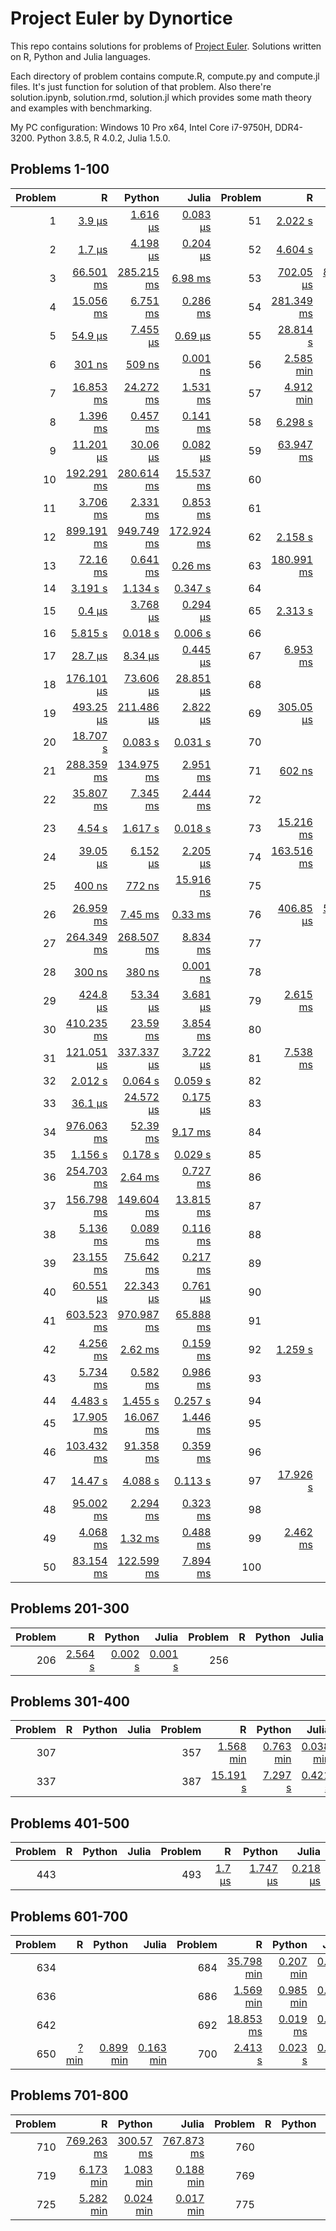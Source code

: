 # Project Euler by Dynortice

This repo contains solutions for problems of [Project Euler](https://projecteuler.net/).
Solutions written on R, Python and Julia languages.

Each directory of problem contains compute.R, compute.py and compute.jl files. It's just function for solution of that problem. Also there're solution.ipynb, solution.rmd, solution.jl which provides some math theory and examples with benchmarking.

My PC configuration: Windows 10 Pro x64, Intel Core i7-9750H, DDR4-3200. Python 3.8.5, R 4.0.2, Julia 1.5.0.

## Problems 1-100
Problem | R | Python | Julia | Problem | R | Python | Julia
-: | -: | -: | -: | -: | -: | -: | -:
1 | [3.9 µs](https://github.com/Dynortice/Project-Euler/blob/master/problems/0001/solution.rmd) | [1.616 µs](https://github.com/Dynortice/Project-Euler/blob/master/problems/0001/solution.ipynb) | [0.083 µs](https://github.com/Dynortice/Project-Euler/blob/master/problems/0001/solution.jl) | 51 | [2.022 s](https://github.com/Dynortice/Project-Euler/blob/master/problems/0051/solution.rmd) | [0.904 s](https://github.com/Dynortice/Project-Euler/blob/master/problems/0051/solution.ipynb) | [0.692 s](https://github.com/Dynortice/Project-Euler/blob/master/problems/0051/solution.jl)
2 | [1.7 µs](https://github.com/Dynortice/Project-Euler/blob/master/problems/0002/solution.rmd) | [4.198 µs](https://github.com/Dynortice/Project-Euler/blob/master/problems/0002/solution.ipynb) | [0.204 µs](https://github.com/Dynortice/Project-Euler/blob/master/problems/0002/solution.jl) | 52 | [4.604 s](https://github.com/Dynortice/Project-Euler/blob/master/problems/0052/solution.rmd) | [0.063 s](https://github.com/Dynortice/Project-Euler/blob/master/problems/0052/solution.ipynb) | [0.018 s](https://github.com/Dynortice/Project-Euler/blob/master/problems/0052/solution.jl)
3 | [66.501 ms](https://github.com/Dynortice/Project-Euler/blob/master/problems/0003/solution.rmd) | [285.215 ms](https://github.com/Dynortice/Project-Euler/blob/master/problems/0003/solution.ipynb) | [6.98 ms](https://github.com/Dynortice/Project-Euler/blob/master/problems/0003/solution.jl) | 53 | [702.05 µs](https://github.com/Dynortice/Project-Euler/blob/master/problems/0053/solution.rmd) | [899.229 µs](https://github.com/Dynortice/Project-Euler/blob/master/problems/0053/solution.ipynb) | [129.7 µs](https://github.com/Dynortice/Project-Euler/blob/master/problems/0053/solution.jl)
4 | [15.056 ms](https://github.com/Dynortice/Project-Euler/blob/master/problems/0004/solution.rmd) | [6.751 ms](https://github.com/Dynortice/Project-Euler/blob/master/problems/0004/solution.ipynb) | [0.286 ms](https://github.com/Dynortice/Project-Euler/blob/master/problems/0004/solution.jl) | 54 | [281.349 ms](https://github.com/Dynortice/Project-Euler/blob/master/problems/0054/solution.rmd) | [10.864 ms](https://github.com/Dynortice/Project-Euler/blob/master/problems/0054/solution.ipynb) | [5.495 ms](https://github.com/Dynortice/Project-Euler/blob/master/problems/0054/solution.jl)
5 | [54.9 µs](https://github.com/Dynortice/Project-Euler/blob/master/problems/0005/solution.rmd) | [7.455 µs](https://github.com/Dynortice/Project-Euler/blob/master/problems/0005/solution.ipynb) | [0.69 µs](https://github.com/Dynortice/Project-Euler/blob/master/problems/0005/solution.jl) | 55 | [28.814 s](https://github.com/Dynortice/Project-Euler/blob/master/problems/0055/solution.rmd) | [0.202 s](https://github.com/Dynortice/Project-Euler/blob/master/problems/0055/solution.ipynb) | [0.049 s](https://github.com/Dynortice/Project-Euler/blob/master/problems/0055/solution.jl) 
6 | [301 ns](https://github.com/Dynortice/Project-Euler/blob/master/problems/0006/solution.rmd) | [509 ns](https://github.com/Dynortice/Project-Euler/blob/master/problems/0006/solution.ipynb) | [0.001 ns](https://github.com/Dynortice/Project-Euler/blob/master/problems/0006/solution.jl) | 56 | [2.585 min](https://github.com/Dynortice/Project-Euler/blob/master/problems/0056/solution.rmd) | [0.012 min](https://github.com/Dynortice/Project-Euler/blob/master/problems/0056/solution.ipynb) | [0.004 min](https://github.com/Dynortice/Project-Euler/blob/master/problems/0056/solution.jl)
7 | [16.853 ms](https://github.com/Dynortice/Project-Euler/blob/master/problems/0007/solution.rmd) | [24.272 ms](https://github.com/Dynortice/Project-Euler/blob/master/problems/0007/solution.ipynb) | [1.531 ms](https://github.com/Dynortice/Project-Euler/blob/master/problems/0007/solution.jl) | 57 | [4.912 min](https://github.com/Dynortice/Project-Euler/blob/master/problems/0057/solution.rmd) | [0.097 min](https://github.com/Dynortice/Project-Euler/blob/master/problems/0057/solution.ipynb) | [0.004 min](https://github.com/Dynortice/Project-Euler/blob/master/problems/0057/solution.jl)
8 | [1.396 ms](https://github.com/Dynortice/Project-Euler/blob/master/problems/0008/solution.rmd) | [0.457 ms](https://github.com/Dynortice/Project-Euler/blob/master/problems/0008/solution.ipynb) | [0.141 ms](https://github.com/Dynortice/Project-Euler/blob/master/problems/0008/solution.jl) | 58 | [6.298 s](https://github.com/Dynortice/Project-Euler/blob/master/problems/0058/solution.rmd) | [2.927 s](https://github.com/Dynortice/Project-Euler/blob/master/problems/0058/solution.ipynb) | [0.045 s](https://github.com/Dynortice/Project-Euler/blob/master/problems/0058/solution.jl)
9 | [11.201 µs](https://github.com/Dynortice/Project-Euler/blob/master/problems/0009/solution.rmd) | [30.06 µs](https://github.com/Dynortice/Project-Euler/blob/master/problems/0009/solution.ipynb) | [0.082 µs](https://github.com/Dynortice/Project-Euler/blob/master/problems/0009/solution.jl) | 59 | [63.947 ms](https://github.com/Dynortice/Project-Euler/blob/master/problems/0059/solution.rmd) | [4.143 ms](https://github.com/Dynortice/Project-Euler/blob/master/problems/0059/solution.ipynb) | [4.702 ms](https://github.com/Dynortice/Project-Euler/blob/master/problems/0059/solution.jl)
10 | [192.291 ms](https://github.com/Dynortice/Project-Euler/blob/master/problems/0010/solution.rmd) | [280.614 ms](https://github.com/Dynortice/Project-Euler/blob/master/problems/0010/solution.ipynb) | [15.537 ms](https://github.com/Dynortice/Project-Euler/blob/master/problems/0010/solution.jl) | 60 | [](https://github.com/Dynortice/Project-Euler/blob/master/problems/0060/solution.rmd) | [](https://github.com/Dynortice/Project-Euler/blob/master/problems/0060/solution.ipynb) | [](https://github.com/Dynortice/Project-Euler/blob/master/problems/0060/solution.jl)
11 | [3.706 ms](https://github.com/Dynortice/Project-Euler/blob/master/problems/0011/solution.rmd) | [2.331 ms](https://github.com/Dynortice/Project-Euler/blob/master/problems/0011/solution.ipynb) | [0.853 ms](https://github.com/Dynortice/Project-Euler/blob/master/problems/0011/solution.jl) | 61 | [](https://github.com/Dynortice/Project-Euler/blob/master/problems/0061/solution.rmd) | [](https://github.com/Dynortice/Project-Euler/blob/master/problems/0061/solution.ipynb) | [](https://github.com/Dynortice/Project-Euler/blob/master/problems/0061/solution.jl)
12 | [899.191 ms](https://github.com/Dynortice/Project-Euler/blob/master/problems/0012/solution.rmd) | [949.749 ms](https://github.com/Dynortice/Project-Euler/blob/master/problems/0012/solution.ipynb) | [172.924 ms](https://github.com/Dynortice/Project-Euler/blob/master/problems/0012/solution.jl) | 62 | [2.158 s](https://github.com/Dynortice/Project-Euler/blob/master/problems/0062/solution.rmd) | [0.013 s](https://github.com/Dynortice/Project-Euler/blob/master/problems/0062/solution.ipynb) | [0.017 s](https://github.com/Dynortice/Project-Euler/blob/master/problems/0062/solution.jl)
13 | [72.16 ms](https://github.com/Dynortice/Project-Euler/blob/master/problems/0013/solution.rmd) | [0.641 ms](https://github.com/Dynortice/Project-Euler/blob/master/problems/0013/solution.ipynb) | [0.26 ms](https://github.com/Dynortice/Project-Euler/blob/master/problems/0013/solution.jl) | 63 | [180.991 ms](https://github.com/Dynortice/Project-Euler/blob/master/problems/0063/solution.rmd) | [1.435 ms](https://github.com/Dynortice/Project-Euler/blob/master/problems/0063/solution.ipynb) | [0.567 ms](https://github.com/Dynortice/Project-Euler/blob/master/problems/0063/solution.jl)
14 | [3.191 s](https://github.com/Dynortice/Project-Euler/blob/master/problems/0014/solution.rmd) | [1.134 s](https://github.com/Dynortice/Project-Euler/blob/master/problems/0014/solution.ipynb) | [0.347 s](https://github.com/Dynortice/Project-Euler/blob/master/problems/0014/solution.jl) | 64 | [](https://github.com/Dynortice/Project-Euler/blob/master/problems/0064/solution.rmd) | [](https://github.com/Dynortice/Project-Euler/blob/master/problems/0064/solution.ipynb) | [](https://github.com/Dynortice/Project-Euler/blob/master/problems/0064/solution.jl)
15 | [0.4 µs](https://github.com/Dynortice/Project-Euler/blob/master/problems/0015/solution.rmd) | [3.768 µs](https://github.com/Dynortice/Project-Euler/blob/master/problems/0015/solution.ipynb) | [0.294 µs](https://github.com/Dynortice/Project-Euler/blob/master/problems/0015/solution.jl) | 65 | [2.313 s](https://github.com/Dynortice/Project-Euler/blob/master/problems/0065/solution.rmd) | [0.008 s](https://github.com/Dynortice/Project-Euler/blob/master/problems/0065/solution.ipynb) | [0.002 s](https://github.com/Dynortice/Project-Euler/blob/master/problems/0065/solution.jl)
16 | [5.815 s](https://github.com/Dynortice/Project-Euler/blob/master/problems/0016/solution.rmd) | [0.018 s](https://github.com/Dynortice/Project-Euler/blob/master/problems/0016/solution.ipynb) | [0.006 s](https://github.com/Dynortice/Project-Euler/blob/master/problems/0016/solution.jl) | 66 | [](https://github.com/Dynortice/Project-Euler/blob/master/problems/0066/solution.rmd) | [](https://github.com/Dynortice/Project-Euler/blob/master/problems/0066/solution.ipynb) | [](https://github.com/Dynortice/Project-Euler/blob/master/problems/0066/solution.jl)
17 | [28.7 µs](https://github.com/Dynortice/Project-Euler/blob/master/problems/0017/solution.rmd) | [8.34 µs](https://github.com/Dynortice/Project-Euler/blob/master/problems/0017/solution.ipynb) | [0.445 µs](https://github.com/Dynortice/Project-Euler/blob/master/problems/0017/solution.jl) | 67 | [6.953 ms](https://github.com/Dynortice/Project-Euler/blob/master/problems/0067/solution.rmd) | [2.687 ms](https://github.com/Dynortice/Project-Euler/blob/master/problems/0067/solution.ipynb) | [1.355 ms](https://github.com/Dynortice/Project-Euler/blob/master/problems/0067/solution.jl)
18 | [176.101 µs](https://github.com/Dynortice/Project-Euler/blob/master/problems/0018/solution.rmd) | [73.606 µs](https://github.com/Dynortice/Project-Euler/blob/master/problems/0018/solution.ipynb) | [28.851 µs](https://github.com/Dynortice/Project-Euler/blob/master/problems/0018/solution.jl) | 68 | [](https://github.com/Dynortice/Project-Euler/blob/master/problems/0068/solution.rmd) | [](https://github.com/Dynortice/Project-Euler/blob/master/problems/0068/solution.ipynb) | [](https://github.com/Dynortice/Project-Euler/blob/master/problems/0068/solution.jl)
19 | [493.25 µs](https://github.com/Dynortice/Project-Euler/blob/master/problems/0019/solution.rmd) | [211.486 µs](https://github.com/Dynortice/Project-Euler/blob/master/problems/0019/solution.ipynb) | [2.822 µs](https://github.com/Dynortice/Project-Euler/blob/master/problems/0019/solution.jl) | 69 | [305.05 µs](https://github.com/Dynortice/Project-Euler/blob/master/problems/0069/solution.rmd) | [75.899 µs](https://github.com/Dynortice/Project-Euler/blob/master/problems/0069/solution.ipynb) | [8.06 µs](https://github.com/Dynortice/Project-Euler/blob/master/problems/0069/solution.jl)
20 | [18.707 s](https://github.com/Dynortice/Project-Euler/blob/master/problems/0020/solution.rmd) | [0.083 s](https://github.com/Dynortice/Project-Euler/blob/master/problems/0020/solution.ipynb) | [0.031 s](https://github.com/Dynortice/Project-Euler/blob/master/problems/0020/solution.jl) | 70 | [](https://github.com/Dynortice/Project-Euler/blob/master/problems/0070/solution.rmd) | [](https://github.com/Dynortice/Project-Euler/blob/master/problems/0070/solution.ipynb) | [](https://github.com/Dynortice/Project-Euler/blob/master/problems/0070/solution.jl)
21 | [288.359 ms](https://github.com/Dynortice/Project-Euler/blob/master/problems/0021/solution.rmd) | [134.975 ms](https://github.com/Dynortice/Project-Euler/blob/master/problems/0021/solution.ipynb) | [2.951 ms](https://github.com/Dynortice/Project-Euler/blob/master/problems/0021/solution.jl) | 71 | [602 ns](https://github.com/Dynortice/Project-Euler/blob/master/problems/0071/solution.rmd) | [158 ns](https://github.com/Dynortice/Project-Euler/blob/master/problems/0071/solution.ipynb) | [0.001 ns](https://github.com/Dynortice/Project-Euler/blob/master/problems/0071/solution.jl)
22 | [35.807 ms](https://github.com/Dynortice/Project-Euler/blob/master/problems/0022/solution.rmd) | [7.345 ms](https://github.com/Dynortice/Project-Euler/blob/master/problems/0022/solution.ipynb) | [2.444 ms](https://github.com/Dynortice/Project-Euler/blob/master/problems/0022/solution.jl) | 72 | [](https://github.com/Dynortice/Project-Euler/blob/master/problems/0072/solution.rmd) | [](https://github.com/Dynortice/Project-Euler/blob/master/problems/0072/solution.ipynb) | [](https://github.com/Dynortice/Project-Euler/blob/master/problems/0072/solution.jl)
23 | [4.54 s](https://github.com/Dynortice/Project-Euler/blob/master/problems/0023/solution.rmd) | [1.617 s](https://github.com/Dynortice/Project-Euler/blob/master/problems/0023/solution.ipynb) | [0.018 s](https://github.com/Dynortice/Project-Euler/blob/master/problems/0023/solution.jl) | 73 | [15.216 ms](https://github.com/Dynortice/Project-Euler/blob/master/problems/0073/solution.rmd) | [13.586 ms](https://github.com/Dynortice/Project-Euler/blob/master/problems/0073/solution.ipynb) | [0.132 ms](https://github.com/Dynortice/Project-Euler/blob/master/problems/0073/solution.jl)
24 | [39.05 µs](https://github.com/Dynortice/Project-Euler/blob/master/problems/0024/solution.rmd) | [6.152 µs](https://github.com/Dynortice/Project-Euler/blob/master/problems/0024/solution.ipynb) | [2.205 µs](https://github.com/Dynortice/Project-Euler/blob/master/problems/0024/solution.jl) | 74 | [163.516 ms](https://github.com/Dynortice/Project-Euler/blob/master/problems/0074/solution.rmd) | [32.271 ms](https://github.com/Dynortice/Project-Euler/blob/master/problems/0074/solution.ipynb) | [26.954 ms](https://github.com/Dynortice/Project-Euler/blob/master/problems/0074/solution.jl)
25 | [400 ns](https://github.com/Dynortice/Project-Euler/blob/master/problems/0025/solution.rmd) | [772 ns](https://github.com/Dynortice/Project-Euler/blob/master/problems/0025/solution.ipynb) | [15.916 ns](https://github.com/Dynortice/Project-Euler/blob/master/problems/0025/solution.jl) | 75 | [](https://github.com/Dynortice/Project-Euler/blob/master/problems/0075/solution.rmd) | [](https://github.com/Dynortice/Project-Euler/blob/master/problems/0075/solution.ipynb) | [](https://github.com/Dynortice/Project-Euler/blob/master/problems/0075/solution.jl)
26 | [26.959 ms](https://github.com/Dynortice/Project-Euler/blob/master/problems/0026/solution.rmd) | [7.45 ms](https://github.com/Dynortice/Project-Euler/blob/master/problems/0026/solution.ipynb) | [0.33 ms](https://github.com/Dynortice/Project-Euler/blob/master/problems/0026/solution.jl) | 76 | [406.85 µs](https://github.com/Dynortice/Project-Euler/blob/master/problems/0076/solution.rmd) | [512.965 µs](https://github.com/Dynortice/Project-Euler/blob/master/problems/0076/solution.ipynb) | [8.3 µs](https://github.com/Dynortice/Project-Euler/blob/master/problems/0076/solution.jl)
27 | [264.349 ms](https://github.com/Dynortice/Project-Euler/blob/master/problems/0027/solution.rmd) | [268.507 ms](https://github.com/Dynortice/Project-Euler/blob/master/problems/0027/solution.ipynb) | [8.834 ms](https://github.com/Dynortice/Project-Euler/blob/master/problems/0027/solution.jl) | 77 | [](https://github.com/Dynortice/Project-Euler/blob/master/problems/0077/solution.rmd) | [](https://github.com/Dynortice/Project-Euler/blob/master/problems/0077/solution.ipynb) | [](https://github.com/Dynortice/Project-Euler/blob/master/problems/0077/solution.jl)
28 | [300 ns](https://github.com/Dynortice/Project-Euler/blob/master/problems/0028/solution.rmd) | [380 ns](https://github.com/Dynortice/Project-Euler/blob/master/problems/0028/solution.ipynb) | [0.001 ns](https://github.com/Dynortice/Project-Euler/blob/master/problems/0028/solution.jl) | 78 | [](https://github.com/Dynortice/Project-Euler/blob/master/problems/0078/solution.rmd) | [](https://github.com/Dynortice/Project-Euler/blob/master/problems/0078/solution.ipynb) | [](https://github.com/Dynortice/Project-Euler/blob/master/problems/0078/solution.jl)
29 | [424.8 µs](https://github.com/Dynortice/Project-Euler/blob/master/problems/0029/solution.rmd) | [53.34 µs](https://github.com/Dynortice/Project-Euler/blob/master/problems/0029/solution.ipynb) | [3.681 µs](https://github.com/Dynortice/Project-Euler/blob/master/problems/0029/solution.jl) | 79 | [2.615 ms](https://github.com/Dynortice/Project-Euler/blob/master/problems/0079/solution.rmd) | [0.049 ms](https://github.com/Dynortice/Project-Euler/blob/master/problems/0079/solution.ipynb) | [0.359 ms](https://github.com/Dynortice/Project-Euler/blob/master/problems/0079/solution.jl)
30 | [410.235 ms](https://github.com/Dynortice/Project-Euler/blob/master/problems/0030/solution.rmd) | [23.59 ms](https://github.com/Dynortice/Project-Euler/blob/master/problems/0030/solution.ipynb) | [3.854 ms](https://github.com/Dynortice/Project-Euler/blob/master/problems/0030/solution.jl) | 80 | [](https://github.com/Dynortice/Project-Euler/blob/master/problems/0080/solution.rmd) | [](https://github.com/Dynortice/Project-Euler/blob/master/problems/0080/solution.ipynb) | [](https://github.com/Dynortice/Project-Euler/blob/master/problems/0080/solution.jl)
31 | [121.051 µs](https://github.com/Dynortice/Project-Euler/blob/master/problems/0031/solution.rmd) | [337.337 µs](https://github.com/Dynortice/Project-Euler/blob/master/problems/0031/solution.ipynb) | [3.722 µs](https://github.com/Dynortice/Project-Euler/blob/master/problems/0031/solution.jl) | 81 | [7.538 ms](https://github.com/Dynortice/Project-Euler/blob/master/problems/0081/solution.rmd) | [3.57 ms](https://github.com/Dynortice/Project-Euler/blob/master/problems/0081/solution.ipynb) | [1.858 ms](https://github.com/Dynortice/Project-Euler/blob/master/problems/0081/solution.jl)
32 | [2.012 s](https://github.com/Dynortice/Project-Euler/blob/master/problems/0032/solution.rmd) | [0.064 s](https://github.com/Dynortice/Project-Euler/blob/master/problems/0032/solution.ipynb) | [0.059 s](https://github.com/Dynortice/Project-Euler/blob/master/problems/0032/solution.jl) | 82 | [](https://github.com/Dynortice/Project-Euler/blob/master/problems/0082/solution.rmd) | [](https://github.com/Dynortice/Project-Euler/blob/master/problems/0082/solution.ipynb) | [](https://github.com/Dynortice/Project-Euler/blob/master/problems/0082/solution.jl)
33 | [36.1 µs](https://github.com/Dynortice/Project-Euler/blob/master/problems/0033/solution.rmd) | [24.572 µs](https://github.com/Dynortice/Project-Euler/blob/master/problems/0033/solution.ipynb) | [0.175 µs](https://github.com/Dynortice/Project-Euler/blob/master/problems/0033/solution.jl) | 83 | [](https://github.com/Dynortice/Project-Euler/blob/master/problems/0083/solution.rmd) | [](https://github.com/Dynortice/Project-Euler/blob/master/problems/0083/solution.ipynb) | [](https://github.com/Dynortice/Project-Euler/blob/master/problems/0083/solution.jl)
34 | [976.063 ms](https://github.com/Dynortice/Project-Euler/blob/master/problems/0034/solution.rmd) | [52.39 ms](https://github.com/Dynortice/Project-Euler/blob/master/problems/0034/solution.ipynb) | [9.17 ms](https://github.com/Dynortice/Project-Euler/blob/master/problems/0034/solution.jl) | 84 | [](https://github.com/Dynortice/Project-Euler/blob/master/problems/0084/solution.rmd) | [](https://github.com/Dynortice/Project-Euler/blob/master/problems/0084/solution.ipynb) | [](https://github.com/Dynortice/Project-Euler/blob/master/problems/0084/solution.jl)
35 | [1.156 s](https://github.com/Dynortice/Project-Euler/blob/master/problems/0035/solution.rmd) | [0.178 s](https://github.com/Dynortice/Project-Euler/blob/master/problems/0035/solution.ipynb) | [0.029 s](https://github.com/Dynortice/Project-Euler/blob/master/problems/0035/solution.jl) | 85 | [](https://github.com/Dynortice/Project-Euler/blob/master/problems/0085/solution.rmd) | [](https://github.com/Dynortice/Project-Euler/blob/master/problems/0085/solution.ipynb) | [](https://github.com/Dynortice/Project-Euler/blob/master/problems/0085/solution.jl)
36 | [254.703 ms](https://github.com/Dynortice/Project-Euler/blob/master/problems/0036/solution.rmd) | [2.64 ms](https://github.com/Dynortice/Project-Euler/blob/master/problems/0036/solution.ipynb) | [0.727 ms](https://github.com/Dynortice/Project-Euler/blob/master/problems/0036/solution.jl) | 86 | [](https://github.com/Dynortice/Project-Euler/blob/master/problems/0086/solution.rmd) | [](https://github.com/Dynortice/Project-Euler/blob/master/problems/0086/solution.ipynb) | [](https://github.com/Dynortice/Project-Euler/blob/master/problems/0086/solution.jl)
37 | [156.798 ms](https://github.com/Dynortice/Project-Euler/blob/master/problems/0037/solution.rmd) | [149.604 ms](https://github.com/Dynortice/Project-Euler/blob/master/problems/0037/solution.ipynb) | [13.815 ms](https://github.com/Dynortice/Project-Euler/blob/master/problems/0037/solution.jl) | 87 | [](https://github.com/Dynortice/Project-Euler/blob/master/problems/0087/solution.rmd) | [](https://github.com/Dynortice/Project-Euler/blob/master/problems/0087/solution.ipynb) | [](https://github.com/Dynortice/Project-Euler/blob/master/problems/0087/solution.jl)
38 | [5.136 ms](https://github.com/Dynortice/Project-Euler/blob/master/problems/0038/solution.rmd) | [0.089 ms](https://github.com/Dynortice/Project-Euler/blob/master/problems/0038/solution.ipynb) | [0.116 ms](https://github.com/Dynortice/Project-Euler/blob/master/problems/0038/solution.jl) | 88 | [](https://github.com/Dynortice/Project-Euler/blob/master/problems/0088/solution.rmd) | [](https://github.com/Dynortice/Project-Euler/blob/master/problems/0088/solution.ipynb) | [](https://github.com/Dynortice/Project-Euler/blob/master/problems/0088/solution.jl)
39 | [23.155 ms](https://github.com/Dynortice/Project-Euler/blob/master/problems/0039/solution.rmd) | [75.642 ms](https://github.com/Dynortice/Project-Euler/blob/master/problems/0039/solution.ipynb) | [0.217 ms](https://github.com/Dynortice/Project-Euler/blob/master/problems/0039/solution.jl) | 89 | [](https://github.com/Dynortice/Project-Euler/blob/master/problems/0089/solution.rmd) | [](https://github.com/Dynortice/Project-Euler/blob/master/problems/0089/solution.ipynb) | [](https://github.com/Dynortice/Project-Euler/blob/master/problems/0089/solution.jl)
40 | [60.551 µs](https://github.com/Dynortice/Project-Euler/blob/master/problems/0040/solution.rmd) | [22.343 µs](https://github.com/Dynortice/Project-Euler/blob/master/problems/0040/solution.ipynb) | [0.761 µs](https://github.com/Dynortice/Project-Euler/blob/master/problems/0040/solution.jl) | 90 | [](https://github.com/Dynortice/Project-Euler/blob/master/problems/0090/solution.rmd) | [](https://github.com/Dynortice/Project-Euler/blob/master/problems/0090/solution.ipynb) | [](https://github.com/Dynortice/Project-Euler/blob/master/problems/0090/solution.jl)
41 | [603.523 ms](https://github.com/Dynortice/Project-Euler/blob/master/problems/0041/solution.rmd) | [970.987 ms](https://github.com/Dynortice/Project-Euler/blob/master/problems/0041/solution.ipynb) | [65.888 ms](https://github.com/Dynortice/Project-Euler/blob/master/problems/0041/solution.jl) | 91 | [](https://github.com/Dynortice/Project-Euler/blob/master/problems/0091/solution.rmd) | [](https://github.com/Dynortice/Project-Euler/blob/master/problems/0091/solution.ipynb) | [](https://github.com/Dynortice/Project-Euler/blob/master/problems/0091/solution.jl) 
42 | [4.256 ms](https://github.com/Dynortice/Project-Euler/blob/master/problems/0042/solution.rmd) | [2.62 ms](https://github.com/Dynortice/Project-Euler/blob/master/problems/0042/solution.ipynb) | [0.159 ms](https://github.com/Dynortice/Project-Euler/blob/master/problems/0042/solution.jl) | 92 | [1.259 s](https://github.com/Dynortice/Project-Euler/blob/master/problems/0092/solution.rmd) | [0.133 s](https://github.com/Dynortice/Project-Euler/blob/master/problems/0092/solution.ipynb) | [0.346 s](https://github.com/Dynortice/Project-Euler/blob/master/problems/0092/solution.jl)
43 | [5.734 ms](https://github.com/Dynortice/Project-Euler/blob/master/problems/0043/solution.rmd) | [0.582 ms](https://github.com/Dynortice/Project-Euler/blob/master/problems/0043/solution.ipynb) | [0.986 ms](https://github.com/Dynortice/Project-Euler/blob/master/problems/0043/solution.jl) | 93 | [](https://github.com/Dynortice/Project-Euler/blob/master/problems/0093/solution.rmd) | [](https://github.com/Dynortice/Project-Euler/blob/master/problems/0093/solution.ipynb) | [](https://github.com/Dynortice/Project-Euler/blob/master/problems/0093/solution.jl)
44 | [4.483 s](https://github.com/Dynortice/Project-Euler/blob/master/problems/0044/solution.rmd) | [1.455 s](https://github.com/Dynortice/Project-Euler/blob/master/problems/0044/solution.ipynb) | [0.257 s](https://github.com/Dynortice/Project-Euler/blob/master/problems/0044/solution.jl) | 94 | [](https://github.com/Dynortice/Project-Euler/blob/master/problems/0094/solution.rmd) | [](https://github.com/Dynortice/Project-Euler/blob/master/problems/0094/solution.ipynb) | [](https://github.com/Dynortice/Project-Euler/blob/master/problems/0094/solution.jl)
45 | [17.905 ms](https://github.com/Dynortice/Project-Euler/blob/master/problems/0045/solution.rmd) | [16.067 ms](https://github.com/Dynortice/Project-Euler/blob/master/problems/0045/solution.ipynb) | [1.446 ms](https://github.com/Dynortice/Project-Euler/blob/master/problems/0045/solution.jl) | 95 | [](https://github.com/Dynortice/Project-Euler/blob/master/problems/0095/solution.rmd) | [](https://github.com/Dynortice/Project-Euler/blob/master/problems/0095/solution.ipynb) | [](https://github.com/Dynortice/Project-Euler/blob/master/problems/0095/solution.jl)
46 | [103.432 ms](https://github.com/Dynortice/Project-Euler/blob/master/problems/0046/solution.rmd) | [91.358 ms](https://github.com/Dynortice/Project-Euler/blob/master/problems/0046/solution.ipynb) | [0.359 ms](https://github.com/Dynortice/Project-Euler/blob/master/problems/0046/solution.jl) | 96 | [](https://github.com/Dynortice/Project-Euler/blob/master/problems/0096/solution.rmd) | [](https://github.com/Dynortice/Project-Euler/blob/master/problems/0096/solution.ipynb) | [](https://github.com/Dynortice/Project-Euler/blob/master/problems/0096/solution.jl)
47 | [14.47 s](https://github.com/Dynortice/Project-Euler/blob/master/problems/0047/solution.rmd) | [4.088 s](https://github.com/Dynortice/Project-Euler/blob/master/problems/0047/solution.ipynb) | [0.113 s](https://github.com/Dynortice/Project-Euler/blob/master/problems/0047/solution.jl) | 97 | [17.926 s](https://github.com/Dynortice/Project-Euler/blob/master/problems/0097/solution.rmd) | [0.105 s](https://github.com/Dynortice/Project-Euler/blob/master/problems/0097/solution.ipynb) | [0.037 s](https://github.com/Dynortice/Project-Euler/blob/master/problems/0097/solution.jl)
48 | [95.002 ms](https://github.com/Dynortice/Project-Euler/blob/master/problems/0048/solution.rmd) | [2.294 ms](https://github.com/Dynortice/Project-Euler/blob/master/problems/0048/solution.ipynb) | [0.323 ms](https://github.com/Dynortice/Project-Euler/blob/master/problems/0048/solution.jl) | 98 | [](https://github.com/Dynortice/Project-Euler/blob/master/problems/0098/solution.rmd) | [](https://github.com/Dynortice/Project-Euler/blob/master/problems/0098/solution.ipynb) | [](https://github.com/Dynortice/Project-Euler/blob/master/problems/0098/solution.jl)
49 | [4.068 ms](https://github.com/Dynortice/Project-Euler/blob/master/problems/0049/solution.rmd) | [1.32 ms](https://github.com/Dynortice/Project-Euler/blob/master/problems/0049/solution.ipynb) | [0.488 ms](https://github.com/Dynortice/Project-Euler/blob/master/problems/0049/solution.jl) | 99 | [2.462 ms](https://github.com/Dynortice/Project-Euler/blob/master/problems/0099/solution.rmd) | [1.484 ms](https://github.com/Dynortice/Project-Euler/blob/master/problems/0099/solution.ipynb) | [0.781 ms](https://github.com/Dynortice/Project-Euler/blob/master/problems/0099/solution.jl)
50 | [83.154 ms](https://github.com/Dynortice/Project-Euler/blob/master/problems/0050/solution.rmd) | [122.599 ms](https://github.com/Dynortice/Project-Euler/blob/master/problems/0050/solution.ipynb) | [7.894 ms](https://github.com/Dynortice/Project-Euler/blob/master/problems/0050/solution.jl) | 100 | [](https://github.com/Dynortice/Project-Euler/blob/master/problems/0100/solution.rmd) | [](https://github.com/Dynortice/Project-Euler/blob/master/problems/0100/solution.ipynb) | [](https://github.com/Dynortice/Project-Euler/blob/master/problems/0100/solution.jl)

## Problems 201-300
Problem | R | Python | Julia | Problem | R | Python | Julia
-: | -: | -: | -: | -: | -: | -: | -:
206 | [2.564 s](https://github.com/Dynortice/Project-Euler/blob/master/problems/0206/solution.rmd) | [0.002 s](https://github.com/Dynortice/Project-Euler/blob/master/problems/0206/solution.ipynb) | [0.001 s](https://github.com/Dynortice/Project-Euler/blob/master/problems/0206/solution.jl) | 256 | [](https://github.com/Dynortice/Project-Euler/blob/master/problems/0256/solution.rmd) | [](https://github.com/Dynortice/Project-Euler/blob/master/problems/0256/solution.ipynb) | [](https://github.com/Dynortice/Project-Euler/blob/master/problems/0256/solution.jl)

## Problems 301-400
Problem | R | Python | Julia | Problem | R | Python | Julia
-: | -: | -: | -: | -: | -: | -: | -:
307 | [](https://github.com/Dynortice/Project-Euler/blob/master/problems/0307/solution.rmd) | [](https://github.com/Dynortice/Project-Euler/blob/master/problems/0307/solution.ipynb) | [](https://github.com/Dynortice/Project-Euler/blob/master/problems/0307/solution.jl) | 357 | [1.568 min](https://github.com/Dynortice/Project-Euler/blob/master/problems/0357/solution.rmd) | [0.763 min](https://github.com/Dynortice/Project-Euler/blob/master/problems/0357/solution.ipynb) | [0.038 min](https://github.com/Dynortice/Project-Euler/blob/master/problems/0357/solution.jl)
337 | [](https://github.com/Dynortice/Project-Euler/blob/master/problems/0337/solution.rmd) | [](https://github.com/Dynortice/Project-Euler/blob/master/problems/0337/solution.ipynb) | [](https://github.com/Dynortice/Project-Euler/blob/master/problems/0337/solution.jl) | 387 | [15.191 s](https://github.com/Dynortice/Project-Euler/blob/master/problems/0387/solution.rmd) | [7.297 s](https://github.com/Dynortice/Project-Euler/blob/master/problems/0387/solution.ipynb) | [0.421 s](https://github.com/Dynortice/Project-Euler/blob/master/problems/0387/solution.jl)

## Problems 401-500
Problem | R | Python | Julia | Problem | R | Python | Julia
-: | -: | -: | -: | -: | -: | -: | -:
443 | [](https://github.com/Dynortice/Project-Euler/blob/master/problems/0443/solution.rmd) | [](https://github.com/Dynortice/Project-Euler/blob/master/problems/0443/solution.ipynb) | [](https://github.com/Dynortice/Project-Euler/blob/master/problems/0443/solution.jl) | 493 | [1.7 µs](https://github.com/Dynortice/Project-Euler/blob/master/problems/0493/solution.rmd) | [1.747 µs](https://github.com/Dynortice/Project-Euler/blob/master/problems/0493/solution.ipynb) | [0.218 µs](https://github.com/Dynortice/Project-Euler/blob/master/problems/0493/solution.jl)

## Problems 601-700
Problem | R | Python | Julia | Problem | R | Python | Julia
-: | -: | -: | -: | -: | -: | -: | -:
634 | [](https://github.com/Dynortice/Project-Euler/blob/master/problems/0634/solution.rmd) | [](https://github.com/Dynortice/Project-Euler/blob/master/problems/0634/solution.ipynb) | [](https://github.com/Dynortice/Project-Euler/blob/master/problems/0634/solution.jl) | 684 | [35.798 min](https://github.com/Dynortice/Project-Euler/blob/master/problems/0684/solution.rmd) | [0.207 min](https://github.com/Dynortice/Project-Euler/blob/master/problems/0684/solution.ipynb) | [0.072 min](https://github.com/Dynortice/Project-Euler/blob/master/problems/0684/solution.jl)
636 | [](https://github.com/Dynortice/Project-Euler/blob/master/problems/0636/solution.rmd) | [](https://github.com/Dynortice/Project-Euler/blob/master/problems/0636/solution.ipynb) | [](https://github.com/Dynortice/Project-Euler/blob/master/problems/0636/solution.jl) | 686 | [1.569 min](https://github.com/Dynortice/Project-Euler/blob/master/problems/0686/solution.rmd) | [0.985 min](https://github.com/Dynortice/Project-Euler/blob/master/problems/0686/solution.ipynb) | [0.051 min](https://github.com/Dynortice/Project-Euler/blob/master/problems/0686/solution.jl)
642 | [](https://github.com/Dynortice/Project-Euler/blob/master/problems/0642/solution.rmd) | [](https://github.com/Dynortice/Project-Euler/blob/master/problems/0642/solution.ipynb) | [](https://github.com/Dynortice/Project-Euler/blob/master/problems/0642/solution.jl) | 692 | [18.853 ms](https://github.com/Dynortice/Project-Euler/blob/master/problems/0692/solution.rmd) | [0.019 ms](https://github.com/Dynortice/Project-Euler/blob/master/problems/0692/solution.ipynb) | [0.005 ms](https://github.com/Dynortice/Project-Euler/blob/master/problems/0692/solution.jl)
650 | [? min](https://github.com/Dynortice/Project-Euler/blob/master/problems/0650/solution.rmd) | [0.899 min](https://github.com/Dynortice/Project-Euler/blob/master/problems/0650/solution.ipynb) | [0.163 min](https://github.com/Dynortice/Project-Euler/blob/master/problems/0650/solution.jl) | 700 | [2.413 s](https://github.com/Dynortice/Project-Euler/blob/master/problems/0700/solution.rmd) | [0.023 s](https://github.com/Dynortice/Project-Euler/blob/master/problems/0700/solution.ipynb) | [0.006 s](https://github.com/Dynortice/Project-Euler/blob/master/problems/0700/solution.jl)

## Problems 701-800
Problem | R | Python | Julia | Problem | R | Python | Julia
-: | -: | -: | -: | -: | -: | -: | -:
710 | [769.263 ms](https://github.com/Dynortice/Project-Euler/blob/master/problems/0710/solution.rmd) | [300.57 ms](https://github.com/Dynortice/Project-Euler/blob/master/problems/0710/solution.ipynb) | [767.873 ms](https://github.com/Dynortice/Project-Euler/blob/master/problems/0710/solution.jl) | 760 | [](https://github.com/Dynortice/Project-Euler/blob/master/problems/0760/solution.rmd) | [](https://github.com/Dynortice/Project-Euler/blob/master/problems/0760/solution.ipynb) | [](https://github.com/Dynortice/Project-Euler/blob/master/problems/0760/solution.jl)
719 | [6.173 min](https://github.com/Dynortice/Project-Euler/blob/master/problems/0719/solution.rmd) | [1.083 min](https://github.com/Dynortice/Project-Euler/blob/master/problems/0719/solution.ipynb) | [0.188 min](https://github.com/Dynortice/Project-Euler/blob/master/problems/0719/solution.jl) | 769 | [](https://github.com/Dynortice/Project-Euler/blob/master/problems/0769/solution.rmd) | [](https://github.com/Dynortice/Project-Euler/blob/master/problems/0769/solution.ipynb) | [](https://github.com/Dynortice/Project-Euler/blob/master/problems/0769/solution.jl)
725 | [5.282 min](https://github.com/Dynortice/Project-Euler/blob/master/problems/0725/solution.rmd) | [0.024 min](https://github.com/Dynortice/Project-Euler/blob/master/problems/0725/solution.ipynb) | [0.017 min](https://github.com/Dynortice/Project-Euler/blob/master/problems/0725/solution.jl) | 775 | [](https://github.com/Dynortice/Project-Euler/blob/master/problems/0775/solution.rmd) | [](https://github.com/Dynortice/Project-Euler/blob/master/problems/0775/solution.ipynb) | [](https://github.com/Dynortice/Project-Euler/blob/master/problems/0775/solution.jl)